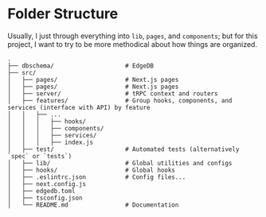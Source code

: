# Folder Structure

Usually, I just through everything into `lib`, `pages`, and `components`; but for this project, I want to try to be more methodical about how things are organized.

```
.
├── dbschema/                    # EdgeDB
├── src/
│   ├── pages/                   # Next.js pages
│   ├── pages/                   # Next.js pages
│   ├── server/                  # tRPC context and routers
│   ├── features/                # Group hooks, components, and services (interface with API) by feature
│   │   ├── ...
│   │   │   ├── hooks/
│   │   │   ├── components/
│   │   │   ├── services/
│   │   │   ├── index.js
│   ├── test/                    # Automated tests (alternatively `spec` or `tests`)
│   ├── lib/                     # Global utilities and configs
│   ├── hooks/                   # Global hooks
│   ├── .eslintrc.json           # Config files...
│   ├── next.config.js
│   ├── edgedb.toml
│   ├── tsconfig.json
│   └── README.md                # Documentation
```
